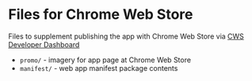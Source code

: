 # Files for Chrome Web Store

Files to supplement publishing the app with Chrome Web Store
via [CWS Developer Dashboard](https://chrome.google.com/webstore/developer/dashboard)

 * `promo/` - imagery for app page at Chrome Web Store
 * `manifest/` - web app manifest package contents